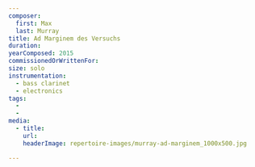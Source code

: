 ```yaml
---
composer:
  first: Max
  last: Murray
title: Ad Marginem des Versuchs
duration:
yearComposed: 2015
commissionedOrWrittenFor:
size: solo
instrumentation:
  - bass clarinet
  - electronics
tags:
  -
  -
media:
  - title:
    url:
    headerImage: repertoire-images/murray-ad-marginem_1000x500.jpg

---
```

